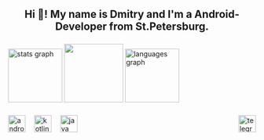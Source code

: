 <h2 align="center">Hi 👋! My name is Dmitry and I'm a Android-Developer from St.Petersburg.</h2>

###

<div align="left">
  <img src="https://github-readme-stats-sigma-five.vercel.app/api?username=khvatid&hide_title=false&hide_rank=false&show_icons=true&include_all_commits=true&count_private=true&disable_animations=false&theme=darcula&locale=en&hide_border=true" height="110" alt="stats graph"  />
  <img height="120" src="https://media.tenor.com/bE4k2Xky_iMAAAAC/super-sus-train.gif"  />
  <img src="https://github-readme-stats-sigma-five.vercel.app/api/top-langs?username=khvatid&locale=en&hide_title=false&layout=compact&card_width=320&langs_count=3&theme=darcula&hide_border=true" height="110" alt="languages graph"  />
</div>

###




<div align="left">
  <img src="https://img.shields.io/badge/Android-3DDC84?logo=android&logoColor=black&style=for-the-badge" height="35" alt="android logo"  />
  <img width="10" />
  <img src="https://skillicons.dev/icons?i=kotlin" height="35" alt="kotlin logo"  />
  <img width="10" />
  <img src="https://skillicons.dev/icons?i=java" height="35" alt="java logo"  />
  <img width="10" />
  <a href="https://t.me/khvatid" target="_blank">
    <img align = "right" width = "35" height="35" src="https://raw.githubusercontent.com/maurodesouza/profile-readme-generator/master/src/assets/icons/social/telegram/default.svg" alt="telegram logo" />
  </a>
</div>
